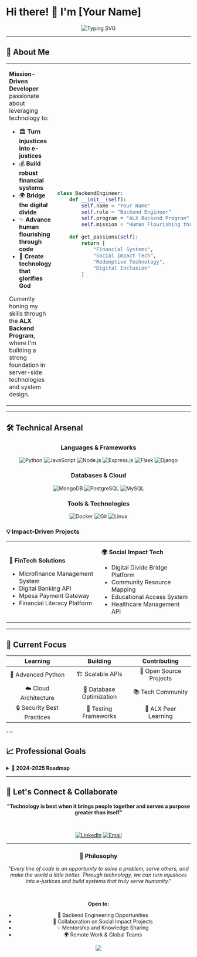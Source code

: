 # Hi there! 👋 I'm [Your Name]

<div align="center">
  <img src="https://readme-typing-svg.herokuapp.com?font=Fira+Code&pause=1000&color=2E8B57&center=true&vCenter=true&width=435&lines=Backend+Engineer+%7C+ALX+Student;Turning+Injustices+into+E-Justices;Building+for+Human+Flourishing;Passionate+about+Redemptive+Tech" alt="Typing SVG" />
</div>

---

## 🌟 About Me

<table>
<tr>
<td width="50%">

**Mission-Driven Developer** passionate about leveraging technology to:
- 🏛️ **Turn injustices into e-justices**
- 💰 **Build robust financial systems**
- 🌍 **Bridge the digital divide**
- ✨ **Advance human flourishing through code**
- 🙏 **Create technology that glorifies God**

Currently honing my skills through the **ALX Backend Program**, where I'm building a strong foundation in server-side technologies and system design.

</td>
<td width="50%">

```python
class BackendEngineer:
    def __init__(self):
        self.name = "Your Name"
        self.role = "Backend Engineer"
        self.program = "ALX Backend Program"
        self.mission = "Human Flourishing through Tech"
        
    def get_passions(self):
        return [
            "Financial Systems",
            "Social Impact Tech",
            "Redemptive Technology",
            "Digital Inclusion"
        ]
```

</td>
</tr>
</table>

---

## 🛠️ Technical Arsenal

<div align="center">

### **Languages & Frameworks**
![Python](https://img.shields.io/badge/Python-3776AB?style=for-the-badge&logo=python&logoColor=white)
![JavaScript](https://img.shields.io/badge/JavaScript-F7DF1E?style=for-the-badge&logo=javascript&logoColor=black)
![Node.js](https://img.shields.io/badge/Node.js-43853D?style=for-the-badge&logo=node.js&logoColor=white)
![Express.js](https://img.shields.io/badge/Express.js-404D59?style=for-the-badge)
![Flask](https://img.shields.io/badge/Flask-000000?style=for-the-badge&logo=flask&logoColor=white)
![Django](https://img.shields.io/badge/Django-092E20?style=for-the-badge&logo=django&logoColor=white)

### **Databases & Cloud**
![MongoDB](https://img.shields.io/badge/MongoDB-4EA94B?style=for-the-badge&logo=mongodb&logoColor=white)
![PostgreSQL](https://img.shields.io/badge/PostgreSQL-316192?style=for-the-badge&logo=postgresql&logoColor=white)
![MySQL](https://img.shields.io/badge/MySQL-00000F?style=for-the-badge&logo=mysql&logoColor=white)

### **Tools & Technologies**
![Docker](https://img.shields.io/badge/Docker-2496ED?style=for-the-badge&logo=docker&logoColor=white)
![Git](https://img.shields.io/badge/Git-F05032?style=for-the-badge&logo=git&logoColor=white)
![Linux](https://img.shields.io/badge/Linux-FCC624?style=for-the-badge&logo=linux&logoColor=black)
</div>


### 💡 Impact-Driven Projects

<table>
<tr>
<td width="50%">

**🏦 FinTech Solutions**
- Microfinance Management System
- Digital Banking API
- Mpesa Payment Gateway
- Financial Literacy Platform

</td>
<td width="50%">

**🌍 Social Impact Tech**
- Digital Divide Bridge Platform
- Community Resource Mapping
- Educational Access System
- Healthcare Management API

</td>
</tr>
</table>

---

## 🎯 Current Focus

<div align="center">

| **Learning** | **Building** | **Contributing** |
|:---:|:---:|:---:|
| 🐍 Advanced Python | 🏗️ Scalable APIs | 🤝 Open Source Projects |
| ☁️ Cloud Architecture | 💾 Database Optimization | 📚 Tech Community |
| 🔒 Security Best Practices | 🧪 Testing Frameworks | 🌟 ALX Peer Learning |

</div>
---

## 📈 Professional Goals

<details>
<summary><b>🎯 2024-2025 Roadmap</b></summary>

### **Short-term Goals (Next 6 months)**
- Complete ALX Backend Specialization
- Build 3 production-ready projects
- Contribute to 5 open-source repositories
- Obtain AWS Cloud Practitioner certification

### **Long-term Vision (1-2 years)**
- Lead backend development for fintech startup
- Launch digital inclusion initiative
- Mentor 50+ upcoming developers
- Build redemptive technology solutions

</details>

---

## 🤝 Let's Connect & Collaborate

<div align="center">

**"Technology is best when it brings people together and serves a purpose greater than itself"**

<br>

[![LinkedIn](https://img.shields.io/badge/LinkedIn-0077B5?style=for-the-badge&logo=linkedin&logoColor=white)](https://linkedin.com/in/William-Nyamu-Kiura)
[![Email](https://img.shields.io/badge/Email-D14836?style=for-the-badge&logo=gmail&logoColor=white)](mailto:williamnyamu08@gmail.com)

</div>

---

<div align="center">

### 💭 Philosophy

*"Every line of code is an opportunity to solve a problem, serve others, and make the world a little better. Through technology, we can turn injustices into e-justices and build systems that truly serve humanity."*

<br>

**Open to:**
- 🚀 Backend Engineering Opportunities
- 🤝 Collaboration on Social Impact Projects
- 💡 Mentorship and Knowledge Sharing
- 🌍 Remote Work & Global Teams


<div align="center">
  <img src="https://capsule-render.vercel.app/api?type=waving&color=gradient&height=100&section=footer" />
</div>
<!---
WilliamNyamu/WilliamNyamu is a ✨ special ✨ repository because its `README.md` (this file) appears on your GitHub profile.
You can click the Preview link to take a look at your changes.
--->
